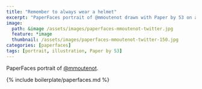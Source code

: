 ```yaml
---
title: "Remember to always wear a helmet"
excerpt: "PaperFaces portrait of @mmoutenot drawn with Paper by 53 on an iPad."
image: 
  path: &image /assets/images/paperfaces-mmoutenot-twitter.jpg 
  feature: *image
  thumbnail: /assets/images/paperfaces-mmoutenot-twitter-150.jpg
categories: [paperfaces]
tags: [portrait, illustration, Paper by 53]
---
```


PaperFaces portrait of [@mmoutenot](https://twitter.com/mmoutenot).

{% include boilerplate/paperfaces.md %}
